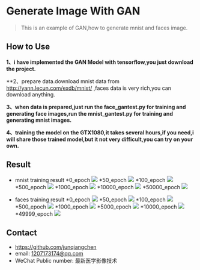 # Generate Image With GAN
> This is an example of GAN,how to generate mnist and faces image.

## How to Use

**1、i have implemented the GAN Model with tensorflow,you just download the project.**

**2、prepare data.download mnist data from http://yann.lecun.com/exdb/mnist/ ,faces data is very rich,you can download anything.

**3、when data is prepared,just run the face_gantest.py for training and generating face images,run the mnist_gantest.py for training and generating mnist images.**

**4、training the model on the GTX1080,it takes several hours,if you need,i will share those trained model,but it not very difficult,you can try on your own.**


## Result

* mnist training result
*0_epoch
![](mnistsample_0_epoch.png)
*50_epoch
![](mnistsample_50_epoch.png)
*100_epoch
![](mnistsample_100_epoch.png)
*500_epoch
![](mnistsample_500_epoch.png)
*1000_epoch
![](mnistsample_1000_epoch.png)
*10000_epoch
![](mnistsample_10000_epoch.png)
*50000_epoch
![](mnistsample_50000_epoch.png)

* faces training result
*0_epoch
![](sampleface_0_epoch.png)
*50_epoch
![](sampleface_50_epoch.png)
*100_epoch
![](sampleface_100_epoch.png)
*500_epoch
![](sampleface_500_epoch.png)
*1000_epoch
![](sampleface_1000_epoch.png)
*5000_epoch
![](sampleface_5000_epoch.png)
*10000_epoch
![](sampleface_10000_epoch.png)
*49999_epoch
![](sampleface_49999_epoch.png)

## Contact
* https://github.com/junqiangchen
* email: 1207173174@qq.com
* WeChat Public number: 最新医学影像技术
